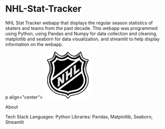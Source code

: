 # NHL-Stat-Tracker
NHL Stat Tracker webapp that displays the regular season statistics of skaters and teams from the past decade. This webapp was programmed using Python, using Pandas and Numpy for data collection and cleaning, matplotlib and seaborn for data visualization, and streamlit to help display information on the webapp. 

p align="center">
  <img src="/app-demo/NHL-Logo.png" alt="NHL_logo" width="150" height="150"/>
</p>

About


Tech Stack 
Languages: Python 
Libraries: Pandas, Matplotlib, Seaborn, Streamlit
